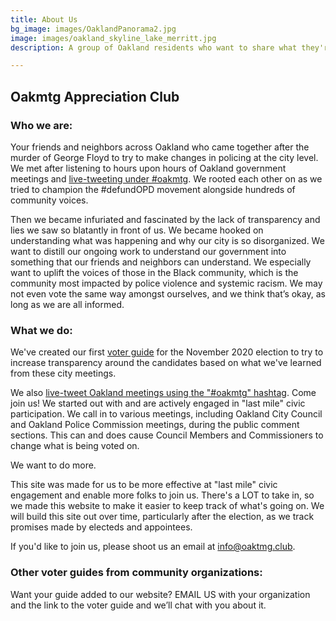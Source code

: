 ```yaml
---
title: About Us
bg_image: images/OaklandPanorama2.jpg
image: images/oakland_skyline_lake_merritt.jpg
description: A group of Oakland residents who want to share what they're learning about how our city works

---
```

## Oakmtg Appreciation Club

### Who we are:

Your friends and neighbors across Oakland who came together after the murder of George Floyd to try to make changes in policing at the city level. We met after listening to hours upon hours of Oakland government meetings and [live-tweeting under #oakmtg](https://twitter.com/search?q=%23oakmtg). We rooted each other on as we tried to champion the #defundOPD movement alongside hundreds of community voices.

Then we became infuriated and fascinated by the lack of transparency and lies we saw so blatantly in front of us. We became hooked on understanding what was happening and why our city is so disorganized. We want to distill our ongoing work to understand our government into something that our friends and neighbors can understand. We especially want to uplift the voices of those in the Black community, which is the community most impacted by police violence and systemic racism. We may not even vote the same way amongst ourselves, and we think that’s okay, as long as we are all informed.

### What we do:

We've created our first [voter guide](/guide) for the November 2020 election to try to increase transparency around the candidates based on what we've learned from these city meetings.

We also [live-tweet Oakland meetings using the "#oakmtg" hashtag](https://twitter.com/search?q=%23oakmtg). Come join us! We started out with and are actively engaged in "last mile" civic participation. We call in to various meetings, including Oakland City Council and Oakland Police Commission meetings, during the public comment sections. This can and does cause Council Members and Commissioners to change what is being voted on.

We want to do more.

This site was made for us to be more effective at "last mile" civic engagement and enable more folks to join us. There's a LOT to take in, so we made this website to make it easier to keep track of what's going on. We will build this site out over time, particularly after the election, as we track promises made by electeds and appointees.

If you'd like to join us, please shoot us an email at info@oaktmg.club.

### Other voter guides from community organizations:

Want your guide added to our website? EMAIL US with your organization and the link to the voter guide and we’ll chat with you about it.
